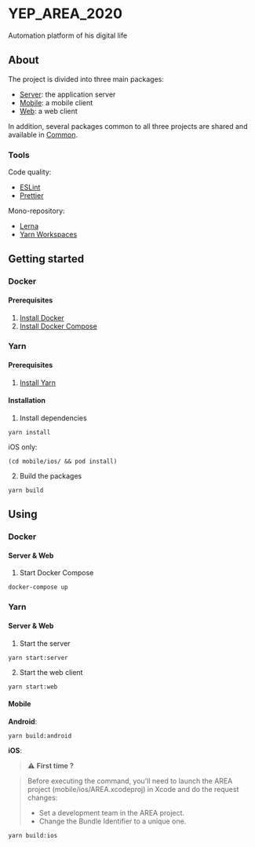 # YEP_AREA_2020

Automation platform of his digital life

## About

The project is divided into three main packages:

- [Server](server): the application server
- [Mobile](mobile): a mobile client
- [Web](web): a web client

In addition, several packages common to all three projects are shared and available in [Common](common).

### Tools

Code quality:
- [ESLint](https://eslint.org/)
- [Prettier](https://prettier.io)

Mono-repository:
- [Lerna](https://lerna.js.org/)
- [Yarn Workspaces](https://classic.yarnpkg.com/en/docs/workspaces/)

## Getting started

### Docker

#### Prerequisites

1. [Install Docker](https://docs.docker.com/get-docker/)
2. [Install Docker Compose](https://docs.docker.com/compose/install/)

### Yarn

#### Prerequisites

1. [Install Yarn](https://classic.yarnpkg.com/en/docs/install)

#### Installation

1. Install dependencies

```shell
yarn install
```

iOS only:
```shell
(cd mobile/ios/ && pod install)
```

2. Build the packages

```shell
yarn build
```

## Using

### Docker

#### Server & Web

1. Start Docker Compose

```shell
docker-compose up
```

### Yarn

#### Server & Web

1. Start the server

```shell
yarn start:server
```

2. Start the web client

```shell
yarn start:web
```

#### Mobile

**Android**:

```shell
yarn build:android
```

**iOS**:

>:warning: **First time ?**  

> Before executing the command, you'll need to launch the AREA project (mobile/ios/AREA.xcodeproj) in Xcode and do the request changes:
> - Set a development team in the AREA project.
> - Change the Bundle Identifier to a unique one.  
```shell
yarn build:ios
```
